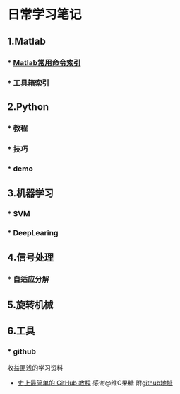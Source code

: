 # 日常学习笔记

## 1.Matlab
### * [Matlab常用命令索引](https://github.com/hustcxl/CXL_Notes/blob/master/MATLAB/Common_Command_Notes.md)
### * 工具箱索引

## 2.Python
### * 教程

### * 技巧

### * demo

## 3.机器学习
### * SVM
### * DeepLearing

## 4.信号处理
### * 自适应分解

## 5.旋转机械

## 6.工具
### * github
收益匪浅的学习资料
* [史上最简单的 GitHub 教程](https://blog.csdn.net/qq_35246620/article/details/66973794) 感谢@维C果糖 附[github地址](https://github.com/guobinhit)

